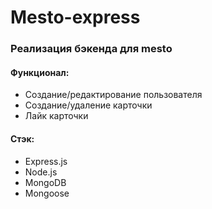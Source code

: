 # Mesto-express

### Реализация бэкенда для mesto

#### Функционал:
* Создание/редактирование пользователя
* Создание/удаление карточки
* Лайк карточки

#### Стэк:
* Express.js
* Node.js
* MongoDB
* Mongoose

